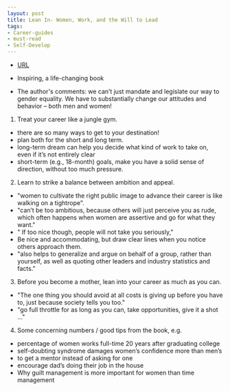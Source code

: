 ```yaml
---
layout: post
title: Lean In- Women, Work, and the Will to Lead
tags:
- Career-guides
- must-read
- Self-Develop
---
```



- [URL](https://www.amazon.com/dp/B009LMTDL0/ref=dp-kindle-redirect?_encoding=UTF8&btkr=1)
- Inspiring, a life-changing book

- The author's comments: we can’t just mandate and legislate our way to gender equality. We have to substantially change our attitudes and behavior – both men and women!

1. Treat your career like a jungle gym.
- there are so many ways to get to your destination!
- plan both for the short and long term. 
- long-term dream can help you decide what kind of work  to take on, even if it’s not entirely clear 
- short-term (e.g., 18-month) goals, make you have a solid sense of direction, without too much pressure.


2. Learn to strike a balance between ambition and appeal.
- "women to cultivate the right public image to advance their career is like walking on a tightrope". 
- "can’t be too ambitious, because others will just perceive you as rude, which often happens when women are assertive and go for what they want."
- " If too nice though, people will not take you seriously,"
-  Be nice and accommodating, but draw clear lines when you notice others approach them. 
- "also helps to generalize and argue on behalf of a group, rather than yourself, as well as quoting other leaders and industry statistics and facts."

3. Before you become a mother, lean into your career as much as you can.
- "The one thing you should avoid at all costs is giving up before you have to, just because society tells you too."
- "go full throttle for as long as you can, take opportunities, give it a shot ..."

4. Some concerning numbers / good tips from the book, e.g. 
- percentage of women works full-time 20 years after graduating college
- self-doubting syndrome  damages women’s confidence more than men’s
- to get a mentor instead of asking for one
- encourage dad’s doing their job in the house
- Why guilt management is more important for women than time management
